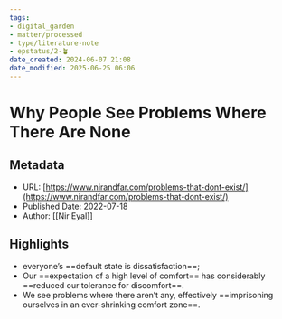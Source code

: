 ```yaml
---
tags: 
- digital_garden
- matter/processed
- type/literature-note
- epstatus/2-🪴
date_created: 2024-06-07 21:08
date_modified: 2025-06-25 06:06
---
```

# Why People See Problems Where There Are None

## Metadata

* URL: [https://www.nirandfar.com/problems-that-dont-exist/](https://www.nirandfar.com/problems-that-dont-exist/)
* Published Date: 2022-07-18
* Author: [[Nir Eyal]]

## Highlights

* everyone’s ==default state is dissatisfaction==;
* Our ==expectation of a high level of comfort== has considerably ==reduced our tolerance for discomfort==.
* We see problems where there aren’t any, effectively ==imprisoning ourselves in an ever-shrinking comfort zone==.